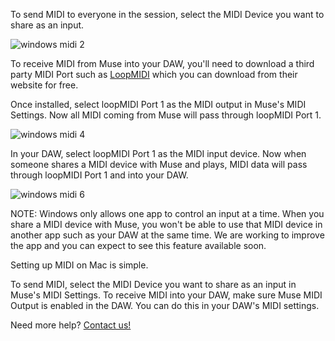 To send MIDI to everyone in the session, select the MIDI Device you want to share as an input.

![windows midi 2](https://user-images.githubusercontent.com/7818811/162091680-ffd57a34-cb94-4201-a525-34126877e413.png)

To receive MIDI from Muse into your DAW, you'll need to download a third party MIDI Port such as [LoopMIDI](https://www.tobias-erichsen.de/software/loopmidi.html) which you can download from their website for free. 

Once installed, select loopMIDI Port 1 as the MIDI output in Muse's MIDI Settings. Now all MIDI coming from Muse will pass through loopMIDI Port 1. 

![windows midi 4](https://user-images.githubusercontent.com/7818811/162091677-6f88be0e-ec0f-4f6f-be2b-7b385128c0a2.png)

In your DAW, select loopMIDI Port 1 as the MIDI input device. Now when someone shares a MIDI device with Muse and plays, MIDI data will pass through loopMIDI Port 1 and into your DAW.

![windows midi 6](https://user-images.githubusercontent.com/7818811/162092452-aaba9410-fcf4-4033-bbe1-3b05295c34f0.png)



NOTE: Windows only allows one app to control an input at a time. When you share a MIDI device with Muse, you won't be able to use that MIDI device in another app such as your DAW at the same time. We are working to improve the app and you can expect to see this feature available soon.


Setting up MIDI on Mac is simple. 

To send MIDI, select the MIDI Device you want to share as an input in Muse's MIDI Settings.
To receive MIDI into your DAW, make sure Muse MIDI Output is enabled in the DAW. You can do this in your DAW's MIDI settings.

Need more help? [Contact us!](https://www.musesessions.co/contact)